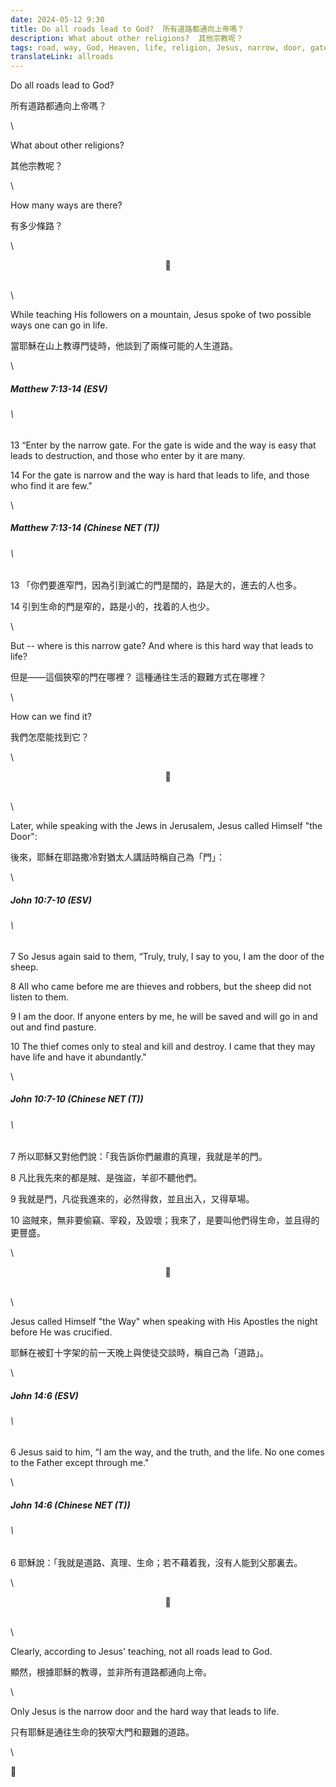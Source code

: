 ```yaml
---
date: 2024-05-12 9:30
title: Do all roads lead to God?  所有道路都通向上帝嗎？
description: What about other religions?  其他宗教呢？
tags: road, way, God, Heaven, life, religion, Jesus, narrow, door, gate
translateLink: allroads
---
```


Do all roads lead to God?

所有道路都通向上帝嗎？

\

What about other religions?

其他宗教呢？

\

How many ways are there?

有多少條路？

\

<center>💠</center>

\
\

While teaching His followers on a mountain, Jesus spoke of two possible ways one can go in life.

當耶穌在山上教導門徒時，他談到了兩條可能的人生道路。

\

##### _Matthew 7:13-14 (ESV)_

###### \

13 “Enter by the narrow gate. For the gate is wide and the way is easy that leads to destruction, and those who enter by it are many.

14 For the gate is narrow and the way is hard that leads to life, and those who find it are few."

\

##### _Matthew 7:13-14 (Chinese NET (T))_

###### \

13 「你們要進窄門，因為引到滅亡的門是闊的，路是大的，進去的人也多。

14 引到生命的門是窄的，路是小的，找着的人也少。

\

But -- where is this narrow gate? And where is this hard way that leads to life?

但是——這個狹窄的門在哪裡？ 這種通往生活的艱難方式在哪裡？

\

How can we find it?

我們怎麼能找到它？

\

<center>💠</center>

\
\

Later, while speaking with the Jews in Jerusalem, Jesus called Himself "the Door":

後來，耶穌在耶路撒冷對猶太人講話時稱自己為「門」：

\

##### _John 10:7-10 (ESV)_

###### \

7 So Jesus again said to them, “Truly, truly, I say to you, I am the door of the sheep.

8 All who came before me are thieves and robbers, but the sheep did not listen to them.

9 I am the door. If anyone enters by me, he will be saved and will go in and out and find pasture.

10 The thief comes only to steal and kill and destroy. I came that they may have life and have it abundantly."

\

##### _John 10:7-10 (Chinese NET (T))_

###### \

7 所以耶穌又對他們說：「我告訴你們嚴肅的真理，我就是羊的門。

8 凡比我先來的都是賊、是強盜，羊卻不聽他們。

9 我就是門，凡從我進來的，必然得救，並且出入，又得草場。

10 盜賊來，無非要偷竊、宰殺，及毀壞；我來了，是要叫他們得生命，並且得的更豐盛。

\

<center>💠</center>

\
\

Jesus called Himself "the Way" when speaking with His Apostles the night before He was crucified. 

耶穌在被釘十字架的前一天晚上與使徒交談時，稱自己為「道路」。

\

##### _John 14:6 (ESV)_

###### \

6 Jesus said to him, “I am the way, and the truth, and the life. No one comes to the Father except through me."

\

##### _John 14:6 (Chinese NET (T))_

###### \

6 耶穌說：「我就是道路、真理、生命；若不藉着我，沒有人能到父那裏去。

\

<center>💠</center>

\
\

Clearly, according to Jesus' teaching, not all roads lead to God. 

顯然，根據耶穌的教導，並非所有道路都通向上帝。

\

Only Jesus is the narrow door and the hard way that leads to life.

只有耶穌是通往生命的狹窄大門和艱難的道路。

\

💠

